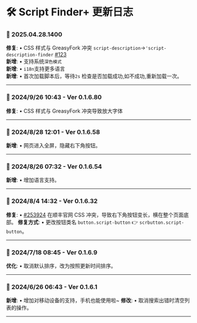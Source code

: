 # **🛠️ Script Finder+ 更新日志**

### **📅 2025.04.28.1400**

**修复**: • CSS 样式与 GreasyFork 冲突 `script-description`→`'script-description-finder` [#123](https://github.com/ChinaGodMan/UserScripts/issues/123)<br>
**新增**: • 支持系统`深色模式`<br>
**新增**: • `i18n`支持更多语言<br>
**新增**: • 首次加载脚本后，等待`2s` 检查是否加载成功,如不成功,重新加载一次。

---

### **📅 2024/9/26 10:43 - Ver 0.1.6.80**

**修复**: • CSS 样式与 GreasyFork 冲突导致放大字体

---

### **📅 2024/8/28 12:01 - Ver 0.1.6.58**

**新增**: • 网页进入全屏，隐藏右下角按钮。

---

### **📅 2024/8/26 07:32 - Ver 0.1.6.54**

**新增**: • 增加语言支持。

---

### **📅 2024/8/4 14:32 - Ver 0.1.6.32**

**修复**: • [#253924](https://greasyfork.org/scripts/498904/discussions/253924) 在顺丰官网 CSS 冲突，导致右下角按钮变长，横在整个页面底部。
**修复方式**: • 更改按钮类名 `button.script-button` 👉 `scrbutton.script-button`。

---

### **📅 2024/7/18 08:45 - Ver 0.1.6.9**

**优化**: • 取消默认排序，改为按照更新时间排序。

---

### **📅 2024/6/26 06:43 - Ver 0.1.6.1**

**新增**: • 增加对移动设备的支持，手机也能使用啦~
**修改**: • 取消搜索出错时清空列表的操作。

---
